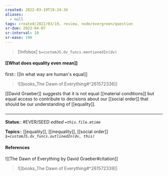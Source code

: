 ```yaml
---
created: 2022-03-19T19:24:34 
aliases:
  - null
tags: created/2022/03/19, review, node/evergreen/question
sr-due: 2022-04-07
sr-interval: 10
sr-ease: 190
---
```

> [!infobox]
`$=customJS.dv_funcs.mentionedIn(dv)`

#### [[What does equality even mean]] 

first:: [[In what way are human's equal]]

> ![[books_The Dawn of Everything#^261572336]]

[[David Graeber]] suggests that it is not equal [[material conditions]] but equal access to contribute to decisions about our [[social order]] that should be our understanding of [[equality]].

### <hr class="footnote"/>

**Status**:: #EVER/SEED 
*edited `=this.file.mtime`*

**Topics**:: [[equality]], [[inequality]], [[social order]]
*`$=customJS.dv_funcs.outlinedIn(dv, this)`*

#### References

![[The Dawn of Everything by David Graeber#citation]]

> ![[books_The Dawn of Everything#^261572339]]
